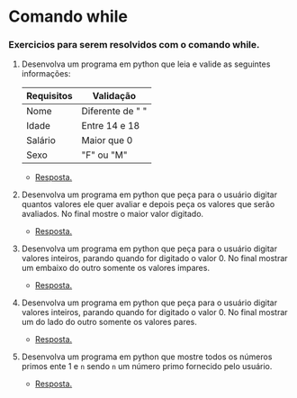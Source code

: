 # Comando while
### Exercicios para serem resolvidos com o comando while.

1. Desenvolva um programa em python que leia e valide as seguintes informações:

    | Requisitos  |    Validação     |
    |-------------|------------------|
    |  Nome       | Diferente de " " | 
    |  Idade      | Entre 14 e 18    |
    |  Salário    | Maior que 0      | 
    |  Sexo       | "F" ou "M"       |

    * [Resposta.](exercicio_1.py)


2. Desenvolva um programa em python que peça para o usuário digitar quantos valores ele quer avaliar e depois peça os valores que serão avaliados. No final mostre o maior valor digitado.

    * [Resposta.](exercicio_2.py)


3. Desenvolva um programa em python que peça para o usuário digitar valores inteiros, parando quando for digitado o valor 0. No final mostrar um embaixo do outro somente os valores impares.

    * [Resposta.](exercicio_3.py)


4. Desenvolva um programa em python que peça para o usuário digitar valores inteiros, parando quando for digitado o valor 0. No final mostrar um do lado do outro somente os valores pares.

    * [Resposta.](exercicio_4.py)


5. Desenvolva um programa em python que mostre todos os números primos ente 1 e `n` sendo `n` um número primo fornecido pelo usuário.

    * [Resposta.](exercicio_5.py)

